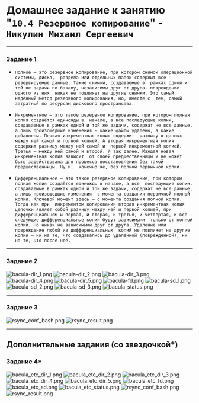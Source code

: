 # Домашнее задание к занятию "`10.4 Резервное копирование`" - `Никулин Михаил Сергеевич`



---

### Задание 1

- `Полное – это резервное копирование, при котором снимок операционной системы, диска, 
раздела или отдельных папок содержит все резервируемые данные. Такие снимки, создаваемые в 
рамках одной и той же задачи по бэкапу, независимы друг от друга, повреждение одного из них 
никак не повлияет на другие снимки. Это самый надёжный метод резервного копирования, но, вместе с 
тем, самый затратный по ресурсам дискового пространства.`

- `Инкрементное – это такое резервное копирование, при котором полная копия создаётся единожды в 
начале, а все последующие копии, создаваемые в рамках одной и той же задачи, содержат не все данные, 
а лишь произошедшие изменения - какие файлы удалены, а какие добавлены. Первая инкрементная копия содержит 
разницу в данных между ней самой и полной копией. А вторая инкрементная копия содержит разницу между ней самой и 
первой инкрементной копией. Третья – между ней самой и второй. И так далее. Каждая новая инкрементная копия зависит 
от своей предшественницы и не может быть задействована для процесса восстановления без такой предшественницы. Ну и, 
конечно же, без полной первичной копии.`

- `Дифференциальное – это такое резервное копирование, при котором полная копия создаётся единожды в начале, а все 
последующие копии, создаваемые в рамках одной и той же задачи, содержат не все данные, а лишь произошедшие изменения 
с момента создания первичной полной копии. Ключевой момент здесь – с момента создания полной копии. Тогда как при 
инкрементом копировании вторая инкрементная копия цепочки являет собой разницу между ней и первой копией, при 
дифференциальном и первая, и вторая, и третья, и четвёртая, и все следующие дифференциальные копии будут зависимыми 
только от полной копии. Но никак не зависимыми друг от друга. Удаление или повреждение любой из дифференциальных 
копий не повлияет на другие копии – ни на те, что создавались до удалённой (повреждённой), ни на те, что после неё.`



---

### Задание 2

![bacula-dir_1.png](img%2Fbacula-dir_1.png)
![bacula-dir_2.png](img%2Fbacula-dir_2.png)
![bacula-dir_3.png](img%2Fbacula-dir_3.png)
![bacula-dir_4.png](img%2Fbacula-dir_4.png)
![bacula-dir_5.png](img%2Fbacula-dir_5.png)
![bacula-fd.png](img%2Fbacula-fd.png)
![bacula-sd_1.png](img%2Fbacula-sd_1.png)
![bacula-sd_2.png](img%2Fbacula-sd_2.png)
![bacula-sd_3.png](img%2Fbacula-sd_3.png)
![bacula_status.png](img%2Fbacula_status.png)

---

### Задание 3

![rsync_conf_bash.png](img%2Frsync_conf_bash.png)
![rsync_result.png](img%2Frsync_result.png)



---
## Дополнительные задания (со звездочкой*)


### Задание 4*

![bacula_etc_dir_1.png](img%2Fbacula_etc_dir_1.png)
![bacula_etc_dir_2.png](img%2Fbacula_etc_dir_2.png)
![bacula_etc_dir_3.png](img%2Fbacula_etc_dir_3.png)
![bacula_etc_dir_4.png](img%2Fbacula_etc_dir_4.png)
![bacula_etc_dir_5.png](img%2Fbacula_etc_dir_5.png)
![bacula_etc_fd.png](img%2Fbacula_etc_fd.png)
![bacula_etc_sd.png](img%2Fbacula_etc_sd.png)
![bacula_etc_status.png](img%2Fbacula_etc_status.png)
![rsync_conf_bash.png](img%2Frsync_conf_bash.png)
![rsync_result.png](img%2Frsync_result.png)

